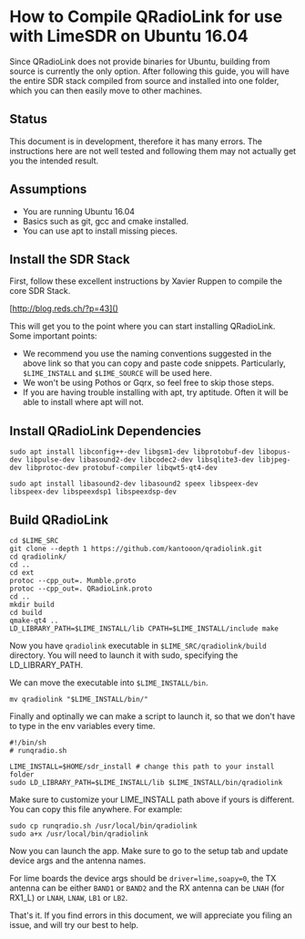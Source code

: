# How to Compile QRadioLink for use with LimeSDR on Ubuntu 16.04

Since QRadioLink does not provide binaries for Ubuntu, building from source is currently the only option. After following this guide, you will have the entire SDR stack compiled from source and installed into one folder, which you can then easily move to other machines.

## Status

This document is in development, therefore it has many errors. The instructions here are not well tested and following them may not actually get you the intended result.

## Assumptions

- You are running Ubuntu 16.04
- Basics such as git, gcc and cmake installed.
- You can use apt to install missing pieces.

## Install the SDR Stack

First, follow these excellent instructions by Xavier Ruppen to compile the core SDR Stack.

[http://blog.reds.ch/?p=43]()

This will get you to the point where you can start installing QRadioLink. Some important points:

- We recommend you use the naming conventions suggested in the above link so that you can copy and paste code snippets. Particularly, `$LIME_INSTALL` and `$LIME_SOURCE` will be used here.
- We won't be using Pothos or Gqrx, so feel free to skip those steps.
- If you are having trouble installing with apt, try aptitude. Often it will be able to install where apt will not.


## Install QRadioLink Dependencies

```
sudo apt install libconfig++-dev libgsm1-dev libprotobuf-dev libopus-dev libpulse-dev libasound2-dev libcodec2-dev libsqlite3-dev libjpeg-dev libprotoc-dev protobuf-compiler libqwt5-qt4-dev

sudo apt install libasound2-dev libasound2 speex libspeex-dev libspeex-dev libspeexdsp1 libspeexdsp-dev
```
## Build QRadioLink

```
cd $LIME_SRC
git clone --depth 1 https://github.com/kantooon/qradiolink.git
cd qradiolink/
cd ..
cd ext
protoc --cpp_out=. Mumble.proto
protoc --cpp_out=. QRadioLink.proto
cd ..
mkdir build
cd build
qmake-qt4 ..
LD_LIBRARY_PATH=$LIME_INSTALL/lib CPATH=$LIME_INSTALL/include make

```

Now you have `qradiolink` executable in `$LIME_SRC/qradiolink/build` directory. You will need to launch it with sudo, specifying the LD_LIBRARY_PATH.

We can move the executable into `$LIME_INSTALL/bin`.

```
mv qradiolink "$LIME_INSTALL/bin/"
```

Finally and optinally we can make a script to launch it, so that we don't have to type in the env variables every time.

```
#!/bin/sh
# runqradio.sh

LIME_INSTALL=$HOME/sdr_install # change this path to your install folder
sudo LD_LIBRARY_PATH=$LIME_INSTALL/lib $LIME_INSTALL/bin/qradiolink
```

Make sure to customize your LIME_INSTALL path above if yours is different. You can copy this file anywhere. For example:

```
sudo cp runqradio.sh /usr/local/bin/qradiolink
sudo a+x /usr/local/bin/qradiolink
```
Now you can launch the app. Make sure to go to the setup tab and update device args and the antenna names.

For lime boards the device args should be `driver=lime,soapy=0`, the TX antenna can be either `BAND1` or `BAND2` and the RX antenna can be `LNAH` (for RX1_L) or `LNAH`, `LNAW`, `LB1` or `LB2`.


That's it. If you find errors in this document, we will appreciate you filing an issue, and will try our best to help.
